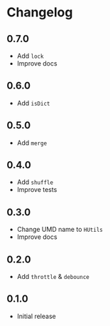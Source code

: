 # Changelog

## 0.7.0

- Add `lock`
- Improve docs

## 0.6.0

- Add `isDict`

## 0.5.0

- Add `merge`

## 0.4.0

- Add `shuffle`
- Improve tests

## 0.3.0

- Change UMD name to `HUtils`
- Improve docs

## 0.2.0

- Add `throttle` & `debounce`

## 0.1.0

- Initial release
